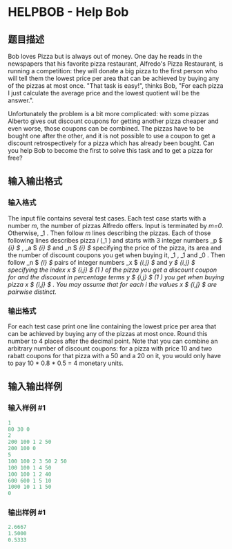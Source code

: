 # HELPBOB - Help Bob

## 题目描述

 Bob loves Pizza but is always out of money. One day he reads in the newspapers that his favorite pizza restaurant, Alfredo's Pizza Restaurant, is running a competition: they will donate a big pizza to the first person who will tell them the lowest price per area that can be achieved by buying any of the pizzas at most once. "That task is easy!", thinks Bob, "For each pizza I just calculate the average price and the lowest quotient will be the answer.".

Unfortunately the problem is a bit more complicated: with some pizzas Alberto gives out discount coupons for getting another pizza cheaper and even worse, those coupons can be combined. The pizzas have to be bought one after the other, and it is not possible to use a coupon to get a discount retrospectively for a pizza which has already been bought. Can you help Bob to become the first to solve this task and to get a pizza for free?

## 输入输出格式

### 输入格式

 The input file contains several test cases. Each test case starts with a number _m_, the number of pizzas Alfredo offers. Input is terminated by _m=0_. Otherwise, _1 . Then follow _m_ lines describing the pizzas. Each of those following lines describes pizza _i_ (_1 ) and starts with 3 integer numbers _p $ _{i} $_ , _a $ _{i} $_ and _n $ _{i} $_ specifying the price of the pizza, its area and the number of discount coupons you get when buying it, _1 , _1 and _0 . Then follow _n $ _{i} $_ pairs of integer numbers _x $ _{i,j} $_ and _y $ _{i,j} $_ specifying the index _x $ _{i,j} $_ (_1 ) of the pizza you get a discount coupon for and the discount in percentage terms _y $ _{i,j} $_ (_1 ) you get when buying pizza _x $ _{i,j} $_ . You may assume that for each _i_ the values _x $ _{i,j} $_ are pairwise distinct._______

### 输出格式

 For each test case print one line containing the lowest price per area that can be achieved by buying any of the pizzas at most once. Round this number to 4 places after the decimal point. Note that you can combine an arbitrary number of discount coupons: for a pizza with price 10 and two rabatt coupons for that pizza with a 50 and a 20 on it, you would only have to pay 10 \* 0.8 \* 0.5 = 4 monetary units.

## 输入输出样例

### 输入样例 #1

```cpp
1
80 30 0
2
200 100 1 2 50
200 100 0
5
100 100 2 3 50 2 50
100 100 1 4 50
100 100 1 2 40
600 600 1 5 10
1000 10 1 1 50
0
```


### 输出样例 #1

```cpp
2.6667
1.5000
0.5333
```


